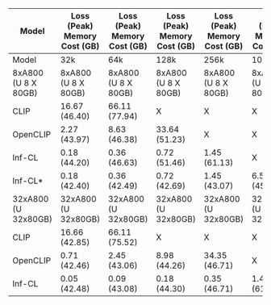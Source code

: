 | Model | Loss (Peak) Memory Cost (GB) | Loss (Peak) Memory Cost (GB) | Loss (Peak) Memory Cost (GB) | Loss (Peak) Memory Cost (GB) | Loss (Peak) Memory Cost (GB) |
| --- | --- | --- | --- | --- | --- |
| Model | 32k | 64k | 128k | 256k | 1024k |
| 8xA800 (U 8 X 80GB) | 8xA800 (U 8 X 80GB) | 8xA800 (U 8 X 80GB) | 8xA800 (U 8 X 80GB) | 8xA800 (U 8 X 80GB) | 8xA800 (U 8 X 80GB) |
| CLIP | 16.67 (46.40) | 66.11 (77.94) | X | X | X |
| OpenCLIP | 2.27 (43.97) | 8.63 (46.38) | 33.64 (51.23) | X | X |
| Inf-CL | 0.18 (44.20) | 0.36 (46.63) | 0.72 (51.46) | 1.45 (61.13) | X |
| Inf-CL* | 0.18 (42.40) | 0.36 (42.49) | 0.72 (42.69) | 1.45 (43.07) | 6.53 (45.40) |
| 32xA800 (U 32x80GB) | 32xA800 (U 32x80GB) | 32xA800 (U 32x80GB) | 32xA800 (U 32x80GB) | 32xA800 (U 32x80GB) | 32xA800 (U 32x80GB) |
| CLIP | 16.66 (42.85) | 66.11 (75.52) | X | X | X |
| OpenCLIP | 0.71 (42.46) | 2.45 (43.06) | 8.98 (44.26) | 34.35 (46.71) | X |
| Inf-CL | 0.05 (42.48) | 0.09 (43.08) | 0.18 (44.30) | 0.35 (46.71) | 1.44 (61.20) |
